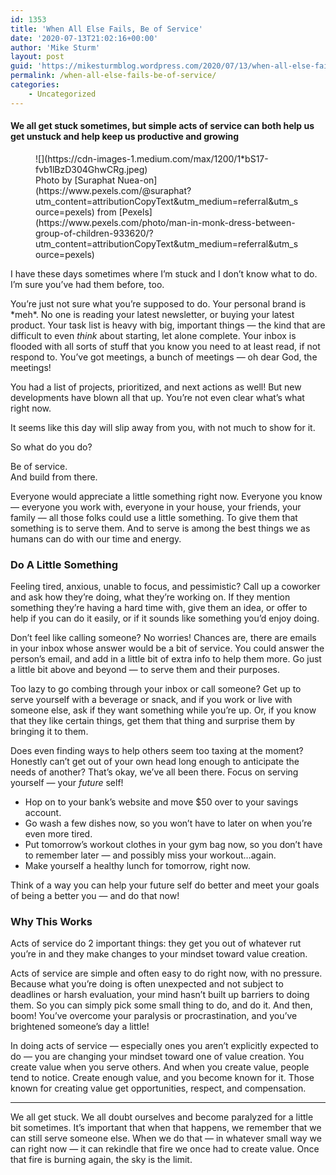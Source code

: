 ```yaml
---
id: 1353
title: 'When All Else Fails, Be of Service'
date: '2020-07-13T21:02:16+00:00'
author: 'Mike Sturm'
layout: post
guid: 'https://mikesturmblog.wordpress.com/2020/07/13/when-all-else-fails-be-of-service/'
permalink: /when-all-else-fails-be-of-service/
categories:
    - Uncategorized
---
```


#### We all get stuck sometimes, but simple acts of service can both help us get unstuck and help keep us productive and growing

<figure class="wp-caption">![](https://cdn-images-1.medium.com/max/1200/1*bS17-fvb1lBzD304GhwCRg.jpeg)<figcaption class="wp-caption-text">Photo by [Suraphat Nuea-on](https://www.pexels.com/@suraphat?utm_content=attributionCopyText&utm_medium=referral&utm_source=pexels) from [Pexels](https://www.pexels.com/photo/man-in-monk-dress-between-group-of-children-933620/?utm_content=attributionCopyText&utm_medium=referral&utm_source=pexels)</figcaption></figure>I have these days sometimes where I’m stuck and I don’t know what to do. I’m sure you’ve had them before, too.

You’re just not sure what you’re supposed to do. Your personal brand is \*meh\*. No one is reading your latest newsletter, or buying your latest product. Your task list is heavy with big, important things — the kind that are difficult to even *think* about starting, let alone complete. Your inbox is flooded with all sorts of stuff that you know you need to at least read, if not respond to. You’ve got meetings, a bunch of meetings — oh dear God, the meetings!

You had a list of projects, prioritized, and next actions as well! But new developments have blown all that up. You’re not even clear what’s what right now.

It seems like this day will slip away from you, with not much to show for it.

So what do you do?

Be of service.  
And build from there.

Everyone would appreciate a little something right now. Everyone you know — everyone you work with, everyone in your house, your friends, your family — all those folks could use a little something. To give them that something is to serve them. And to serve is among the best things we as humans can do with our time and energy.

### Do A Little Something

Feeling tired, anxious, unable to focus, and pessimistic? Call up a coworker and ask how they’re doing, what they’re working on. If they mention something they’re having a hard time with, give them an idea, or offer to help if you can do it easily, or if it sounds like something you’d enjoy doing.

Don’t feel like calling someone? No worries! Chances are, there are emails in your inbox whose answer would be a bit of service. You could answer the person’s email, and add in a little bit of extra info to help them more. Go just a little bit above and beyond — to serve them and their purposes.

Too lazy to go combing through your inbox or call someone? Get up to serve yourself with a beverage or snack, and if you work or live with someone else, ask if they want something while you’re up. Or, if you know that they like certain things, get them that thing and surprise them by bringing it to them.

Does even finding ways to help others seem too taxing at the moment? Honestly can’t get out of your own head long enough to anticipate the needs of another? That’s okay, we’ve all been there. Focus on serving yourself — your *future* self!

- Hop on to your bank’s website and move $50 over to your savings account.
- Go wash a few dishes now, so you won’t have to later on when you’re even more tired.
- Put tomorrow’s workout clothes in your gym bag now, so you don’t have to remember later — and possibly miss your workout…again.
- Make yourself a healthy lunch for tomorrow, right now.

Think of a way you can help your future self do better and meet your goals of being a better you — and do that now!

### Why This Works

Acts of service do 2 important things: they get you out of whatever rut you’re in and they make changes to your mindset toward value creation.

Acts of service are simple and often easy to do right now, with no pressure. Because what you’re doing is often unexpected and not subject to deadlines or harsh evaluation, your mind hasn’t built up barriers to doing them. So you can simply pick some small thing to do, and do it. And then, boom! You’ve overcome your paralysis or procrastination, and you’ve brightened someone’s day a little!

In doing acts of service — especially ones you aren’t explicitly expected to do — you are changing your mindset toward one of value creation. You create value when you serve others. And when you create value, people tend to notice. Create enough value, and you become known for it. Those known for creating value get opportunities, respect, and compensation.

---

We all get stuck. We all doubt ourselves and become paralyzed for a little bit sometimes. It’s important that when that happens, we remember that we can still serve someone else. When we do that — in whatever small way we can right now — it can rekindle that fire we once had to create value. Once that fire is burning again, the sky is the limit.